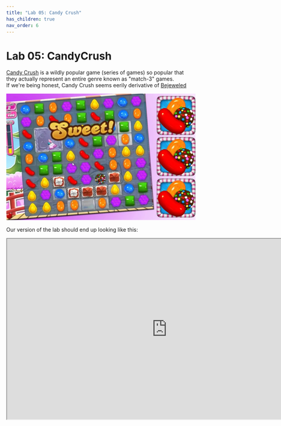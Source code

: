 ```yaml
---
title: "Lab 05: Candy Crush"
has_children: true
nav_order: 6
---
```


# Lab 05: CandyCrush
[Candy Crush](https://www.king.com/game/candycrush) is a wildly popular game (series of games) so popular that they actually represent an entire genre known as "match-3" games.\
If we're being honest, Candy Crush seems eerily derivative of [Bejeweled](https://www.ea.com/games/bejeweled)

[![Candy Crush Saga](images/lab05/candycrush.jpg)](https://youtu.be/v5XZIWwTJ1I)

Our version of the lab should end up looking like this:
<iframe style="display:block; margin: 0 auto;" src="https://drive.google.com/file/d/1oPG1E23HXVXK2z_CfylRoJfU90_OJpWW/preview" width="852" height="480" allow="autoplay"></iframe>
